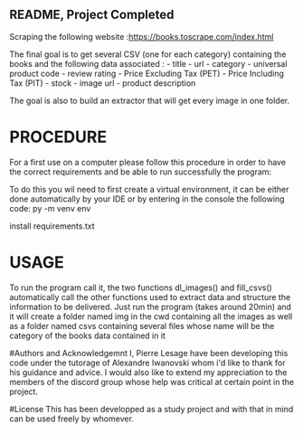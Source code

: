 ## README, Project Completed

Scraping the following website :https://books.toscrape.com/index.html

The final goal is to get several CSV (one for each category) containing the books and the following data associated :
		- title
		- url
		- category
		- universal product code
		- review rating
		- Price Excluding Tax (PET)
		- Price Including Tax (PIT)
		- stock
		- image url
		- product description

The goal is also to build an extractor that will get every image in one folder.

# PROCEDURE
For a first use on a computer please follow this procedure in order to have the correct requirements and be able to run successfully the program:

To do this you wil need to first create a virtual environment, it can be either done automatically by your IDE or by entering in the console the following code:
				 py -m venv env

install requirements.txt

# USAGE
To run the program call it, the two functions dl_images() and fill_csvs() automatically call the other functions used to extract data and structure the information to be delivered.
Just run the program (takes around 20min) and it will create a folder named img in the cwd containing all the images as well as a folder named csvs containing several files whose name will be the category of the books data contained in it



#Authors and Acknowledgemnt
I, Pierre Lesage have been developing this code under the tutorage of Alexandre Iwanovski whom i'd like to thank for his guidance and advice. I would also like to extend my appreciation to the members of the discord group whose help was critical at certain point in the project.

#License
This has been developped as a study project and with that in mind can be used freely by whomever.